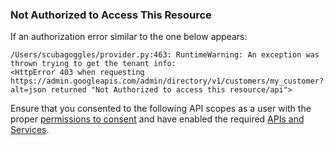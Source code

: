 ### Not Authorized to Access This Resource

If an authorization error similar to the one below appears:
```
/Users/scubagoggles/provider.py:463: RuntimeWarning: An exception was thrown trying to get the tenant info:
<HttpError 403 when requesting https://admin.googleapis.com/admin/directory/v1/customers/my_customer?alt=json returned "Not Authorized to access this resource/api">
```
Ensure that you consented to the following API scopes as a user with the proper [permissions to consent](#permissions) and have enabled the required [APIs and Services](#create-an-oauth-credential).